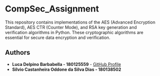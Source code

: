# CompSec_Assignment

This repository contains implementations of the AES (Advanced Encryption Standard), AES CTR (Counter Mode), and RSA key generation and verification algorithms in Python. These cryptographic algorithms are essential for secure data encryption and verification.

## Authors

- **Luca Delpino Barbabella - 180125559** - [GitHub Profile](https://github.com/LucaBarba)
- **Sílvio Castanheira Oddone da Silva Dias - 180138502**
